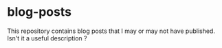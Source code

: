 # blog-posts

This repository contains blog posts that I may or may not have published. Isn't it a useful description ?

